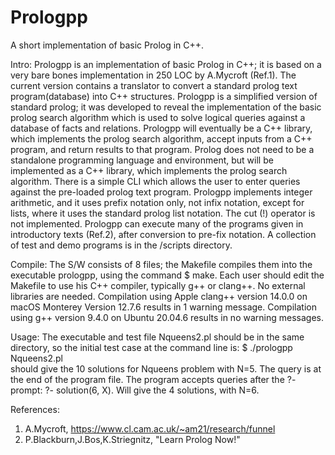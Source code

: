 # Prologpp
A short implementation of basic Prolog in C++.

Intro:
	Prologpp is an implementation of basic Prolog in C++;
it is based on a very bare bones implementation in 250 LOC
by A.Mycroft (Ref.1).   The current version contains a
translator to convert a standard prolog text program(database)
into C++ structures. 
	Prologpp is a simplified version of standard prolog; it was
developed to reveal the implementation of the basic prolog search
algorithm which is used to solve logical queries against a database
of facts and relations.  Prologpp will eventually be a C++ library,
which implements the prolog search algorithm, accept inputs
from a C++ program, and return results to that program.  Prolog
does not need to be a standalone programming language and environment,
but will be implemented as a C++ library, which implements the
prolog search algorithm.
	There is a simple CLI which allows the user to enter
queries against the pre-loaded prolog text program. 
Prologpp implements integer arithmetic, and it uses prefix
notation only, not infix notation, except for lists, where it 
uses the standard prolog list notation.  The cut (!) operator
is not implemented.
	Prologpp can execute many of the programs given in
introductory texts (Ref.2), after conversion to pre-fix
notation. A collection of test and demo programs is in the
/scripts directory.

Compile:
	The S/W consists of 8 files; the Makefile compiles them into
the executable  prologpp, using the command  $ make.  Each user should 
edit the Makefile to use his C++ compiler, typically g++ or clang++.
No external libraries are needed.
	Compilation using Apple clang++ version 14.0.0 on macOS Monterey
Version 12.7.6 results in 1 warning message.
	Compilation using g++ version 9.4.0 on Ubuntu 20.04.6 results
in no warning messages.

Usage:
	The executable and test file Nqueens2.pl should be in the same
directory, so the initial test case at the command line is:
$ ./prologpp Nqueens2.pl	
	should give the 10 solutions for Nqueens problem with N=5.
	The query is at the end of the program file.
	The program accepts queries after the ?- prompt:
?- solution(6, X).
	Will give the 4 solutions, with N=6.


References:
1.	A.Mycroft, https://www.cl.cam.ac.uk/~am21/research/funnel
2.  P.Blackburn,J.Bos,K.Striegnitz, "Learn Prolog Now!"
